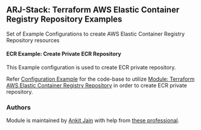 ## ARJ-Stack: Terraform AWS Elastic Container Registry Repository Examples

Set of Example Configurations to create AWS Elastic Container Registry Repository resources

#### ECR Example: Create Private ECR Repository

This Example configuration is used to create ECR private repository.

Refer [Configuration Example](https://github.com/arjstack/terraform-aws-examples/tree/main/aws-ecr/ecr-private) for the code-base to utilize [Module: Terraform AWS Elastic Container Registry Repository](https://github.com/arjstack/terraform-aws-ecr) in order to create ECR private repository.


### Authors

Module is maintained by [Ankit Jain](https://github.com/ankit-jn) with help from [these professional](https://github.com/arjstack/terraform-aws-examples/graphs/contributors).